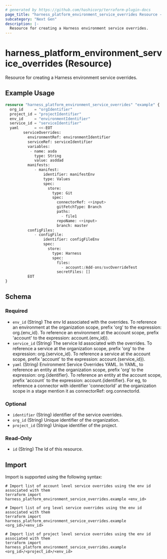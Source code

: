 ```yaml
---
# generated by https://github.com/hashicorp/terraform-plugin-docs
page_title: "harness_platform_environment_service_overrides Resource - terraform-provider-harness"
subcategory: "Next Gen"
description: |-
  Resource for creating a Harness environment service overrides.
---
```


# harness_platform_environment_service_overrides (Resource)

Resource for creating a Harness environment service overrides.

## Example Usage

```terraform
resource "harness_platform_environment_service_overrides" "example" {
  org_id     = "orgIdentifier"
  project_id = "projectIdentifier"
  env_id     = "environmentIdentifier"
  service_id = "serviceIdentifier"
  yaml       = <<-EOT
        serviceOverrides:
          environmentRef: environmentIdentifier
          serviceRef: serviceIdentifier
          variables:
           - name: asda
             type: String
             value: asddad
          manifests:
             - manifest:
                 identifier: manifestEnv
                 type: Values
                 spec:
                   store:
                     type: Git
                     spec:
                       connectorRef: <+input>
                       gitFetchType: Branch
                       paths:
                         - file1
                       repoName: <+input>
                       branch: master
          configFiles:
             - configFile:
                 identifier: configFileEnv
                 spec:
                   store:
                     type: Harness
                     spec:
                       files:
                         - account:/Add-ons/svcOverrideTest
                       secretFiles: []
		  EOT
}
```

<!-- schema generated by tfplugindocs -->
## Schema

### Required

- `env_id` (String) The env Id associated with the overrides. To reference an environment at the organization scope, prefix 'org' to the expression: org.{env_id}. To reference an environment at the account scope, prefix 'account' to the expression: account.{env_id}).
- `service_id` (String) The service Id associated with the overrides. To reference a service at the organization scope, prefix 'org' to the expression: org.{service_id}. To reference a service at the account scope, prefix 'account' to the expression: account.{service_id}).
- `yaml` (String) Environment Service Overrides YAML. In YAML, to reference an entity at the organization scope, prefix 'org' to the expression: org.{identifier}. To reference an entity at the account scope, prefix 'account` to the expression: account.{identifier}. For eg, to reference a connector with identifier 'connectorId' at the organization scope in a stage mention it as connectorRef: org.connectorId.

### Optional

- `identifier` (String) identifier of the service overrides.
- `org_id` (String) Unique identifier of the organization.
- `project_id` (String) Unique identifier of the project.

### Read-Only

- `id` (String) The Id of this resource.

## Import

Import is supported using the following syntax:

```shell
# Import list of account level service overrides using the env id associated with them
terraform import harness_platform_environment_service_overrides.example <env_id>

# Import list of org level service overrides using the env id associated with them
terraform import harness_platform_environment_service_overrides.example <org_id>/<env_id>

# Import list of project level service overrides using the env id associated with them
terraform import harness_platform_environment_service_overrides.example <org_id>/<project_id>/<env_id>
```
